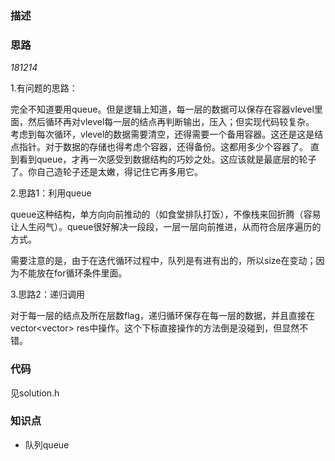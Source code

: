 ### 描述


### 思路

*181214*

1.有问题的思路：

完全不知道要用queue。但是逻辑上知道，每一层的数据可以保存在容器vlevel里面，然后循环再对vlevel每一层的结点再判断输出，压入；但实现代码较复杂。
考虑到每次循环，vlevel的数据需要清空，还得需要一个备用容器。这还是这是结点指针。对于数据的存储也得考虑个容器，还得备份。这都用多少个容器了。
直到看到queue，才再一次感受到数据结构的巧妙之处。这应该就是最底层的轮子了。你自己造轮子还是太嫩，得记住它再多用它。

2.思路1：利用queue

queue这种结构，单方向向前推动的（如食堂排队打饭），不像栈来回折腾（容易让人生闷气）。queue很好解决一段段，一层一层向前推进，从而符合层序遍历的方式。

需要注意的是，由于在迭代循环过程中，队列是有进有出的，所以size在变动；因为不能放在for循环条件里面。

3.思路2：递归调用

对于每一层的结点及所在层数flag，递归循环保存在每一层的数据，并且直接在vector<vector<int>> res中操作。这个下标直接操作的方法倒是没碰到，但显然不错。





### 代码

见solution.h

### 知识点
* 队列queue

